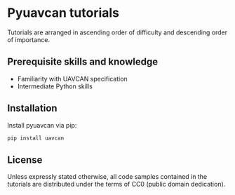 ---
---

# Pyuavcan tutorials

Tutorials are arranged in ascending order of difficulty and descending order of importance.

## Prerequisite skills and knowledge

* Familiarity with UAVCAN specification
* Intermediate Python skills

## Installation

Install pyuavcan via pip:

```sh
pip install uavcan
```

## License

Unless expressly stated otherwise,
all code samples contained in the tutorials are distributed under the terms of CC0 (public domain dedication).
